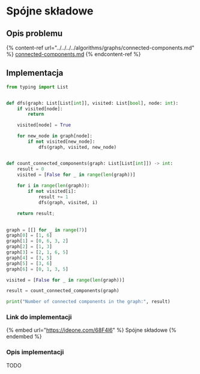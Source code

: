 # Spójne składowe

## Opis problemu

{% content-ref url="../../../../algorithms/graphs/connected-components.md" %}
[connected-components.md](../../../../algorithms/graphs/connected-components.md)
{% endcontent-ref %}

## Implementacja

```python
from typing import List


def dfs(graph: List[List[int]], visited: List[bool], node: int):
    if visited[node]:
        return

    visited[node] = True

    for new_node in graph[node]:
        if not visited[new_node]:
            dfs(graph, visited, new_node)


def count_connected_components(graph: List[List[int]]) -> int:
    result = 0
    visited = [False for _ in range(len(graph))]
    
    for i in range(len(graph)):
        if not visited[i]:
            result += 1
            dfs(graph, visited, i)

    return result;
    

graph = [[] for _ in range(7)]
graph[0] = [1, 6]
graph[1] = [0, 6, 3, 2]
graph[2] = [1, 3]
graph[3] = [2, 1, 6, 5]
graph[4] = [3, 5]
graph[5] = [3, 6]
graph[6] = [0, 1, 3, 5]

visited = [False for _ in range(len(graph))]

result = count_connected_components(graph)

print("Number of connected components in the graph:", result)
```

### Link do implementacji

{% embed url="https://ideone.com/68F4l6" %}
Spójne składowe
{% endembed %}

### Opis implementacji

TODO
